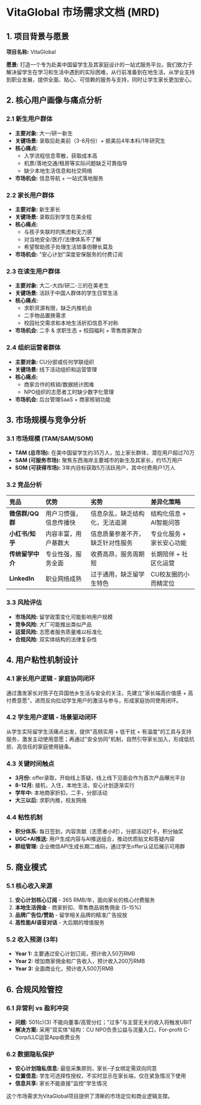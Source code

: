 # VitaGlobal 市场需求文档 (MRD)

## 1. 项目背景与愿景

**项目名称:** VitaGlobal

**愿景:** 打造一个专为赴美中国留学生及其家庭设计的一站式服务平台。我们致力于解决留学生在学习和生活中遇到的实际困难，从行前准备到在地生活，从学业支持到职业发展，提供全面、贴心、可信赖的服务与支持，同时让学生家长更加安心。

## 2. 核心用户画像与痛点分析

### 2.1 新生用户群体
- **主要对象:** 大一/研一新生
- **关键场景:** 录取后赴美前（3-8月份）+ 抵美后4年本科/1年研究生
- **核心痛点:** 
  - 入学流程信息零散，获取成本高
  - 机票/落地交通/租房等实际问题缺乏可靠指导
  - 缺少本地生活信息和社交网络
- **市场机会:** 信息导航 + 一站式落地服务

### 2.2 家长用户群体
- **主要对象:** 新生家长
- **关键场景:** 录取后到学生在美全程
- **核心痛点:**
  - 与孩子失联时的焦虑和无力感
  - 对当地安全/医疗/法律体系不了解
  - 希望帮助孩子处理生活琐事但鞭长莫及
- **市场机会:** "安心计划"深度安保服务的付费订阅

### 2.3 在读生用户群体
- **主要对象:** 大二-大四/研二-三的在美老生
- **关键场景:** 活跃于中国人群体的学生日常生活
- **核心痛点:**
  - 求职资源有限，缺乏内推机会
  - 二手物品置换需求
  - 校园社交需求和本地生活折扣信息不对称
- **市场机会:** 二手 & 求职生态 + 校园福利 + 零售商家聚合

### 2.4 组织运营者群体
- **主要对象:** CU分部或任何学联组织
- **关键场景:** 线下活动组织和运营管理
- **核心痛点:**
  - 商家合作的核销/数据统计困难
  - NPO组织的志愿者工时缺少数字化管理
- **市场机会:** 后台管理SaaS + 商家核销功能

## 3. 市场规模与竞争分析

### 3.1 市场规模 (TAM/SAM/SOM)
- **TAM (总市场):** 在美中国留学生约35万人，加上家长群体，潜在用户超过70万
- **SAM (可服务市场):** 聚焦东西海岸主要城市的新生及其家长，约15万用户
- **SOM (可获得市场):** 3年内目标获取5万活跃用户，其中付费用户1万人

### 3.2 竞品分析
| 竞品 | 优势 | 劣势 | 差异化策略 |
| :--- | :--- | :--- | :--- |
| **微信群/QQ群** | 用户习惯强，信息传播快 | 信息杂乱，缺乏结构化，无法追溯 | 结构化信息 + AI智能问答 |
| **小红书/知乎** | 内容丰富，用户基数大 | 信息质量参差不齐，缺乏针对性服务 | 专业化服务 + 家长安心功能 |
| **传统留学中介** | 专业性强，服务全面 | 收费高昂，服务周期短 | 长期陪伴 + 社区化运营 |
| **LinkedIn** | 职业网络成熟 | 过于通用，缺乏留学生特色 | CU校友圈的小而精定位 |

### 3.3 风险评估
- **市场风险:** 留学政策变化可能影响用户规模
- **竞争风险:** 大厂可能推出类似产品
- **运营风险:** 志愿者服务质量难以标准化
- **合规风险:** 双实体结构的法律复杂性

## 4. 用户粘性机制设计

### 4.1 家长用户逻辑 - 家庭协同闭环
通过激发家长对孩子在异国他乡生活与安全的关注，先建立"家长端高价值感 + 高付费意愿"，进而反向拉动学生用户的激活与参与，形成家庭协同使用闭环。

### 4.2 学生用户逻辑 - 场景驱动闭环
从学生实际留学生活痛点出发，提供"高频实用 + 低干扰 + 有温度"的工具与支持服务，激发主动使用意愿；再通过"安全协同"机制，自然引导家长加入，形成低抗拒、高信任的家庭使用链条。

### 4.3 关键时间触点
- **3月份:** offer录取，开始线上答疑，线上线下见面会作为首次产品曝光平台
- **8-12月:** 接机，入住，本地生活，安心计划逐渐实行
- **学年中:** 本地商家折扣，二手，分部活动
- **大三以后:** 求职内推，校友网络

### 4.4 粘性机制
- **积分体系:** 每日签到，内容贡献（志愿者小时），分部活动打卡，积分抽奖
- **UGC+AI推送:** 用户生成内容与AI推送组合，推动优质贴文和答疑内容
- **群组管理:** 企业微信API生成长期二维码，通过学生offer认证后展示可用群

## 5. 商业模式

### 5.1 核心收入来源
1. **安心计划核心订阅** - 365 RMB/年，面向家长的核心付费服务
2. **本地生活佣金** - 商家折扣、零售商品销售佣金 (5-15%)
3. **品牌广告位/赞助** - 留学相关品牌的精准广告投放
4. **高性能AI语音对话** - 大后期的增值服务

### 5.2 收入预测 (3年)
- **Year 1:** 主要通过安心计划订阅，预计收入50万RMB
- **Year 2:** 增加商家佣金和广告收入，预计收入200万RMB  
- **Year 3:** 全面商业化，预计收入500万RMB

## 6. 合规风险管控

### 6.1 非营利 vs 盈利冲突
- **问题:** 501(c)(3) 不能向董事/高管分红；"过多"与主营无关的收入将触发UBIT
- **解决方案:** 采用"双实体"结构：CU NPO负责公益与流量入口，For-profit C-Corp/LLC运营App收费业务

### 6.2 数据隐私保护
- **安心计划隐私信息:** 最低采集原则，家长-子女绑定需双向同意
- **位置信息:** 学生可选择性授权，不实时显示在家长端，仅在紧急情况下使用
- **信息共享:** 家长不能直接"监控"学生情况

这个市场需求为VitaGlobal项目提供了清晰的市场定位和商业逻辑支撑。
